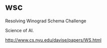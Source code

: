 wsc
===

Resolving Winograd Schema Challenge

Science of AI.

http://www.cs.nyu.edu/davise/papers/WS.html
